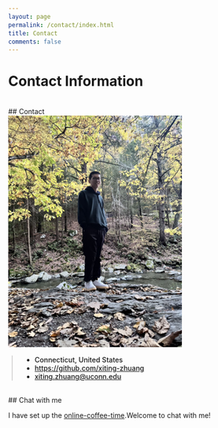 ```yaml
---
layout: page
permalink: /contact/index.html
title: Contact
comments: false
---
```


# Contact Information

<br>
## Contact 

<div>
    <img src="/images/shenghuo.jpg" alt="about_meee" width="70%" min-width="700px" itemprop="image">
</div>


<div style="border-left: 2px solid rgba(199, 198, 198, 0.7); margin: 0.5em 0 0 0.5em; padding-left: 1.5em; font-weight: 500;">
    <ul class="author__urls social-icons">
        <li itemprop="homeLocation" itemscope itemtype="https://schema.org/Place">
          <i class="fas fa-fw fa-map-marker-alt" aria-hidden="true"></i> <span itemprop="name">  Connecticut, United States</span>
        </li>
        <li>
          <a href="https://github.com/xiting-zhuang" itemprop="sameAs" rel="nofollow noopener noreferrer">
            <i class="fab fa-fw fa-github" aria-hidden="true"></i><span class="label">  https://github.com/xiting-zhuang</span>
          </a>
        </li>
        <li>
          <a href="mailto:xiting.zhuang@uconn.edu">
            <meta itemprop="email" content="xiting.zhuang@uconn.edu" />
            <i class="fas fa-fw fa-envelope-square" aria-hidden="true"></i><span class="label">  xiting.zhuang@uconn.edu</span>
          </a>
        </li>
    </ul>
  </div>

<br>
## Chat with me

I have set up the [online-coffee-time](https://calendly.com/xiting-zhuang/online-coffee-time).Welcome to chat with me!

<!-- Calendly inline widget begin -->
<div class="calendly-inline-widget" data-url="https://calendly.com/xiting-zhuang/online-coffee-time" style="min-width:320px;height:700px;"></div>
<script type="text/javascript" src="https://assets.calendly.com/assets/external/widget.js" async></script>
<!-- Calendly inline widget end -->